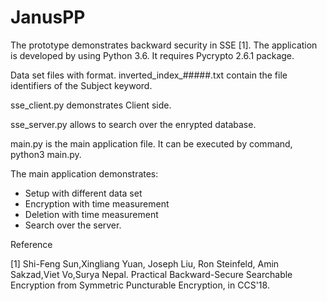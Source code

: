 # JanusPP
The prototype demonstrates backward security in SSE [1].
The application is developed by using Python 3.6.
It requires Pycrypto 2.6.1 package.

Data set files with format. inverted_index_#####.txt contain the file identifiers of the Subject keyword.

sse_client.py demonstrates Client side.

sse_server.py allows to search over the enrypted database.

main.py is the main application file. It can be executed by command, python3 main.py.

The main application demonstrates:
  + Setup with different data set
  + Encryption with time measurement
  + Deletion with time measurement
  + Search over the server.



Reference

[1] Shi-Feng Sun,Xingliang Yuan, Joseph Liu, Ron Steinfeld, Amin Sakzad,Viet Vo,Surya Nepal. Practical Backward-Secure Searchable Encryption from Symmetric Puncturable Encryption, in CCS'18.
              


